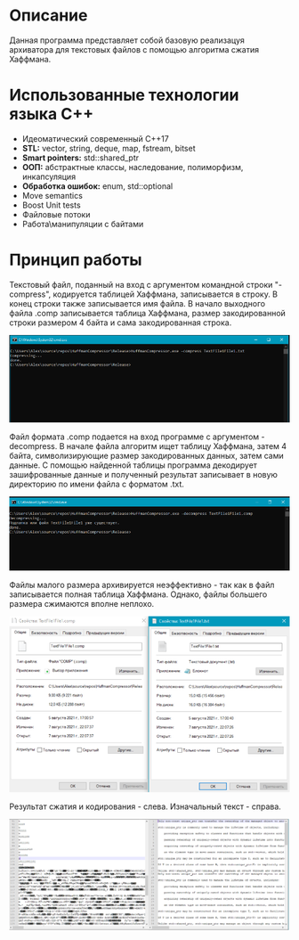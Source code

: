 # Описание
Данная программа представляет собой базовую реализацуя архиватора для текстовых файлов с помощью алгоритма сжатия Хаффмана.

# Использованные технологии языка С++
* Идеоматический современный C++17
* **STL:** vector, string, deque, map, fstream, bitset
* **Smart pointers:** std::shared_ptr
* **ООП:** абстрактные классы, наследование, полиморфизм, инкапсуляция 
* **Обработка ошибок:** enum, std::optional 
* Move semantics 
* Boost Unit tests
* Файловые потоки
* Работа\манипуляции с байтами 

# Принцип работы
Текстовый файл, поданный на вход с аргументом командной строки "-compress", кодируется таблицей Хаффмана, записывается в строку. В конец строки также записывается имя файла.
В начало выходного файла .comp записывается таблица Хаффмана, размер закодированной строки размером 4 байта и сама закодированная строка.  
 
![1](/screenshots/compress.PNG)

Файл формата .comp подается на вход программе с аргументом -decompress. В начале файла алгоритм ищет таблицу Хаффмана, затем 4 байта, символизирующие размер закодированных данных, затем сами данные.
С помощью найденной таблицы программа декодирует зашифрованные данные и полученный результат записывает в новую директорию по имени файла с форматом .txt.

![2](/screenshots/decompress.PNG)

Файлы малого размера архивируется неэффективно - так как в файл записывается полная таблица Хаффмана. Однако, файлы большего размера сжимаются вполне неплохо.

![3](/screenshots/size.PNG)

Результат сжатия и кодирования - слева. Изначальный текст - справа.

![4](/screenshots/text.PNG)

